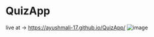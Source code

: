 # QuizApp
live at -> https://ayushmali-17.github.io/QuizApp/
![image](https://github.com/user-attachments/assets/58a66dfe-04ac-40c7-88c0-4e169ae3b237)
